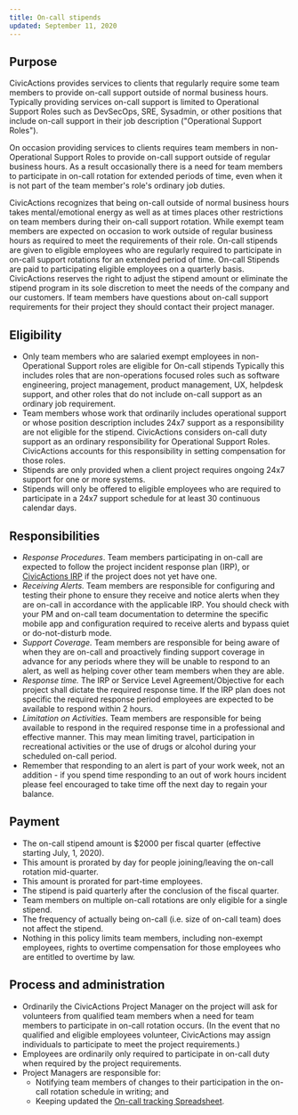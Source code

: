 ```yaml
---
title: On-call stipends
updated: September 11, 2020
---
```


## Purpose

CivicActions provides services to clients that regularly require some team members to provide on-call support outside of normal business hours. Typically providing services on-call support is limited to Operational Support Roles such as DevSecOps, SRE, Sysadmin, or other positions that include on-call support in their job description ("Operational Support Roles").

On occasion providing services to clients requires team members in non-Operational Support Roles to provide on-call support outside of regular business hours. As a result occasionally there is a need for team members to participate in on-call rotation for extended periods of time, even when it is not part of the team member's role's ordinary job duties.

CivicActions recognizes that being on-call outside of normal business hours takes mental/emotional energy as well as at times places other restrictions on team members during their on-call support rotation. While exempt team members are expected on occasion to work outside of regular business hours as required to meet the requirements of their role. On-call stipends are given to eligible employees who are regularly required to participate in on-call support rotations for an extended period of time. On-call Stipends are paid to participating eligible employees on a quarterly basis. CivicActions reserves the right to adjust the stipend amount or eliminate the stipend program in its sole discretion to meet the needs of the company and our customers. If team members have questions about on-call support requirements for their project they should contact their project manager.

## Eligibility

-   Only team members who are salaried exempt employees in non-Operational Support roles are eligible for On-call stipends Typically this includes roles that are non-operations focused roles such as software engineering, project management, product management, UX, helpdesk support, and other roles that do not include on-call support as an ordinary job requirement.
-   Team members whose work that ordinarily includes operational support or whose position description includes 24x7 support as a responsibility are not eligible for the stipend. CivicActions considers on-call duty support as an ordinary responsibility for Operational Support Roles. CivicActions accounts for this responsibility in setting compensation for those roles.
-   Stipends are only provided when a client project requires ongoing 24x7 support for one or more systems.
-   Stipends will only be offered to eligible employees who are required to participate in a 24x7 support schedule for at least 30 continuous calendar days.

## Responsibilities

-   _Response Procedures_. Team members participating in on-call are expected to follow the project incident response plan (IRP), or [CivicActions IRP](../common-practices-tools/security/incident-response-plan.md) if the project does not yet have one.
-   _Receiving Alerts._ Team members are responsible for configuring and testing their phone to ensure they receive and notice alerts when they are on-call in accordance with the applicable IRP. You should check with your PM and on-call team documentation to determine the specific mobile app and configuration required to receive alerts and bypass quiet or do-not-disturb mode.
-   _Support Coverage._ Team members are responsible for being aware of when they are on-call and proactively finding support coverage in advance for any periods where they will be unable to respond to an alert, as well as helping cover other team members when they are able.
-   _Response time._ The IRP or Service Level Agreement/Objective for each project shall dictate the required response time. If the IRP plan does not specific the required response period employees are expected to be available to respond within 2 hours.
-   _Limitation on Activities._ Team members are responsible for being available to respond in the required response time in a professional and effective manner. This may mean limiting travel, participation in recreational activities or the use of drugs or alcohol during your scheduled on-call period.
-   Remember that responding to an alert is part of your work week, not an addition - if you spend time responding to an out of work hours incident please feel encouraged to take time off the next day to regain your balance.

## Payment

-   The on-call stipend amount is $2000 per fiscal quarter (effective starting July, 1, 2020).
-   This amount is prorated by day for people joining/leaving the on-call rotation mid-quarter.
-   This amount is prorated for part-time employees.
-   The stipend is paid quarterly after the conclusion of the fiscal quarter.
-   Team members on multiple on-call rotations are only eligible for a single stipend.
-   The frequency of actually being on-call (i.e. size of on-call team) does not affect the stipend.
-   Nothing in this policy limits team members, including non-exempt employees, rights to overtime compensation for those employees who are entitled to overtime by law.

## Process and administration

-   Ordinarily the CivicActions Project Manager on the project will ask for volunteers from qualified team members when a need for team members to participate in on-call rotation occurs. (In the event that no qualified and eligible employees volunteer, CivicActions may assign individuals to participate to meet the project requirements.)
-   Employees are ordinarily only required to participate in on-call duty when required by the project requirements.
-   Project Managers are responsible for:
    -   Notifying team members of changes to their participation in the on-call rotation schedule in writing; and
    -   Keeping updated the [On-call tracking Spreadsheet](https://docs.google.com/spreadsheets/d/11jAuW7K08V5m4wyRNkddC2f_AsAtFrTXDbpUdXu272E/edit#gid=0).
